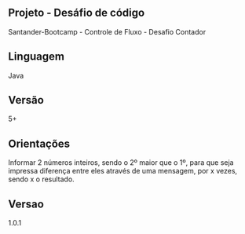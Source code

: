 ## Projeto - Desáfio de código
Santander-Bootcamp - Controle de Fluxo - Desafio Contador

## Linguagem
Java 

## Versão
5+

## Orientações
Informar 2 números inteiros, sendo o 2º maior que o 1º, para que seja impressa diferença entre eles através de uma mensagem, por x vezes, sendo x o resultado.

## Versao
1.0.1
